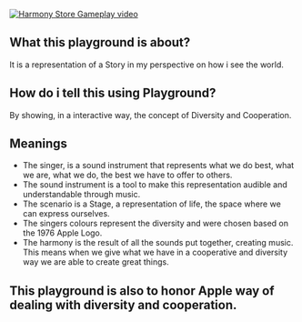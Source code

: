 
[![Harmony Store Gameplay video](https://i.imgur.com/lvYlNF3.jpg)](https://www.youtube.com/watch?v=P17qt8iYJ_4)

## What this playground is about?
It is a representation of a Story in my perspective on how i see the world.

## How do i tell this using Playground?
By showing, in a interactive way, the concept of Diversity and Cooperation.

## Meanings
* The singer, is a sound instrument that represents what we do best, what we are, what we do, the best we have to offer to others.
* The sound instrument is a tool to make this representation audible and understandable through music.
* The scenario is a Stage, a representation of life, the space where we can express ourselves. 
* The singers colours represent the diversity and were chosen based on the 1976 Apple Logo.
* The harmony is the result of all the sounds put together, creating music. This means when we give what we have in a cooperative and diversity way we are able to create great things.

## This playground is also to honor Apple way of dealing with diversity and cooperation.
